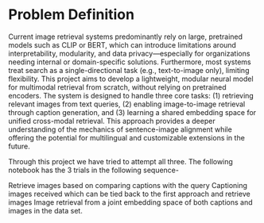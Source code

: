 # Problem Definition
Current image retrieval systems predominantly rely on large, pretrained models such as CLIP or BERT, which can introduce limitations around interpretability, modularity, and data privacy—especially for organizations needing internal or domain-specific solutions. Furthermore, most systems treat search as a single-directional task (e.g., text-to-image only), limiting flexibility. This project aims to develop a lightweight, modular neural model for multimodal retrieval from scratch, without relying on pretrained encoders. The system is designed to handle three core tasks: (1) retrieving relevant images from text queries, (2) enabling image-to-image retrieval through caption generation, and (3) learning a shared embedding space for unified cross-modal retrieval. This approach provides a deeper understanding of the mechanics of sentence-image alignment while offering the potential for multilingual and customizable extensions in the future.

Through this project we have tried to attempt all three. The following notebook has the 3 trials in the following sequence-

Retrieve images based on comparing captions with the query
Captioning images received which can be tied back to the first approach and retrieve images
Image retrieval from a joint embedding space of both captions and images in the data set.

